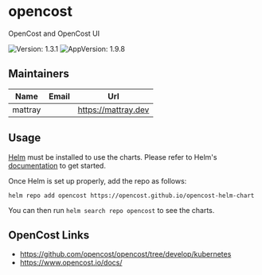
# opencost

OpenCost and OpenCost UI

![Version: 1.3.1](https://img.shields.io/badge/Version-1.3.1-informational?style=flat-square) ![AppVersion: 1.9.8](https://img.shields.io/badge/AppVersion-1.9.8-informational?style=flat-square)

## Maintainers

| Name | Email | Url |
| ---- | ------ | --- |
| mattray |  | <https://mattray.dev> |

## Usage

[Helm](https://helm.sh/) must be installed to use the charts. Please refer to Helm's [documentation](https://helm.sh/docs/) to get started.

Once Helm is set up properly, add the repo as follows:

```console
helm repo add opencost https://opencost.github.io/opencost-helm-chart
```

You can then run `helm search repo opencost` to see the charts.

## OpenCost Links
* https://github.com/opencost/opencost/tree/develop/kubernetes
* https://www.opencost.io/docs/
